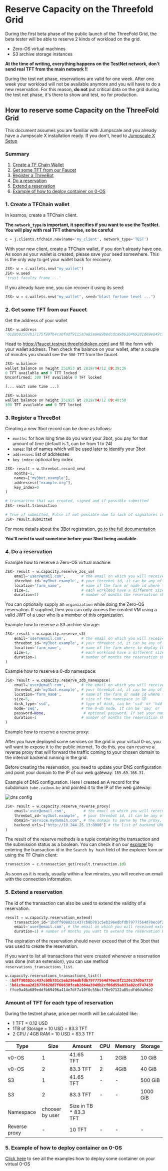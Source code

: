 # Reserve Capacity on the Threefold Grid

During the first beta phase of the public launch of the ThreeFold Grid, the beta tester will be able to reserve 2 kinds of workload on the grid.

- Zero-OS virtual machines
- S3 archive storage instances

**At the time of writing, everything happens on the TestNet network, don't send real TFT from the main network !!**

During the test net phase, reservations are valid for one week.
After one week your workload will not be available anymore and you will have to do a new reservation.
For this reason, **do not** put critical data on the grid during the test net phase, it's there to show and test, no for production.

## How to reserve some Capacity on the ThreeFold Grid

This document assumes you are familiar with Jumpscale and you already have
a Jumpscale X installation ready. If you don't, head to [Jumpscale X Setup](https://github.com/threefoldtech/jumpscaleX/blob/master/docs/Installation/get_started.md)

### Summary

1. [Create a TF Chain Wallet](#1-create-a-tfchain-wallet)
2. [Get some TFT from our Faucet](#2-get-some-tft-from-our-faucet)
3. [Register a ThreeBot](#3-register-a-threebot)
4. [Do a reservation](#4-do-a-reservation)
5. [Extend a reservation](#5-extend-a-reservation)
6. [Example of how to deploy container on 0-OS](#6-example-of-how-to-deploy-container-on-0-os)

### 1. Create a TFChain wallet

In kosmos, create a TFChain client.

**The `network_type` is important, it specifies if you want to use the TestNet.**
**You will play with real TFT otherwise, so be careful**

```python
c = j.clients.tfchain.new(name='my_client', network_type='TEST')
```

With your new client, create a TFChain wallet, if you don't already have one.
As soon as your wallet is created, please save your seed somewhere. This is the only way to get your
wallet back for recovery.

```python
JSX> w = c.wallets.new("my_wallet")
JSX> w.seed
'trust faculty frame ...'
```

If you already have one, you can recover it using its seed:

```python
JSX> w = c.wallets.new("my_wallet", seed="blast fortune level ...")
```

### 2. Get some TFT from our Faucet

Get the address of your wallet

```python
JSX> w.address
'0128b01507b17175f99fb4ca0fadf9115a3e85aae89b8dcdca9b610469281de9e849cf16c9afcdroot'
```

Head to https://faucet.testnet.threefoldtoken.com/ and fill the form with your wallet address.
Then check the balance on your wallet, after a couple of minutes you should see the `300 TFT` from the faucet.

```python
JSX> w.balance
wallet balance on height 251953 at 2019/04/12 09:39:36
0 TFT available and 0 TFT locked
Unconfirmed: 300 TFT available 0 TFT locked

[... wait some time ...]

JSX> w.balance
wallet balance on height 251955 at 2019/04/12 09:40:50
300 TFT available and 0 TFT locked
```

### 3. Register a ThreeBot

Creating a new 3bot record can be done as follows:

- `months`: for how long time do you want your 3bot, you pay for that amount of time (default is 1, can be from 1 to 24)
- `names`: list of names which will be used later to identify your 3bot
- `addresses`: list of addresses
- `key_index`: optional key index

```python
JSX> result = w.threebot.record_new(
    months=1,
    names=["my3bot.example"],
    addresses=["example.org"],
    key_index=0
)

# transaction that was created, signed and if possible submitted
JSX> result.transaction

# True if submitted, False if not possible due to lack of signatures in MultiSig Coin Inputs
JSX> result.submitted
```

For more details about the 3Bot registration, [go to the full documentation](https://github.com/threefoldtech/jumpscaleX/blob/development/Jumpscale/clients/blockchain/tfchain/README.md#create-and-manage-3bot-records)

**You'll need to wait sometime before your 3bot being available.**

### 4. Do a reservation

Example how to reserve a Zero-OS virtual machine:

```python
JSX> result = w.capacity.reserve_zos_vm(
    email='user@email.com',       # the email on which you will received the connection information
    threebot_id='my3bot.example', # your threebot id, it can be any of the names you gave to your 3bot
    location='farm_name',         # name of the farm or node id where to deploy the workload
    size=1,                       # each workload have a different size available
    duration=1)                   # number of months the reservation should be valid for
```

You can optionally supply an `organization` while doing the Zero-OS reservation. If supplied, then you can only access the created VM using a valid JWT of a user who is a member of this organization.


Example how to reserve a S3 archive storage:

```python
JSX> result = w.capacity.reserve_s3(
    email='user@email.com',       # the email on which you will received the connection information
    threebot_id='my3bot.example', # your threebot id, it can be any of the names you gave to your 3bot
    location='farm_name',         # name of the farm where to deploy the workload
    size=1,                       # each workload have a different size available
    duration=1                    # number of months the reservation should be valid for
)
```

Example how to reserve a 0-db namespace:

```python
JSX> result = w.capacity.reserve_zdb_namespace(
    email='user@email.com',       # the email on which you will received the connection information
    threebot_id='my3bot.example', # your threebot id, it can be any of the names you gave to your 3bot
    location='farm_name',         # name of the farm or node id where to deploy the workload
    size=5,                       # size of the namespace in GB
    disk_type='ssd',              # type of disk, can be 'ssd' or 'hdd'
    mode='seq',                   # the 0-db mode. It can be 'seq' or 'user', to know more about 0-db mode: https://github.com/threefoldtech/0-db#running-modes
    password=None,                 # optional password. If set your namespace will be require authentication
    duration=1                    # number of months the reservation should be valid for
)
```

Example how to reserve a reverse proxy:

After you have deployed some services on the grid in your virtual 0-os, you will want to expose it to the public internet.
To do this, you can reserve a reverse proxy that will forward the traffic coming to your chosen domain to the internal backend running in the grid.

Before creating the reservation, you need to update your DNS configuration and point your domain to the IP of our web gateway: `185.69.166.31`.

Example of DNS configuration. Here I created an A record for the subdomain `tube.zaibon.be` and pointed it to the IP of the web gateway:


![dns config](dns_config.png)

```python
JSX> result = w.capacity.reserve_reverse_proxy(
    email='user@email.com',        # the email on which you will received the connection information
    threebot_id='my3bot.example',  # your threebot id, it can be any of the names you gave to your 3bot
    domain="service.mydomain.com", # the domain to serve by the proxy, this domain needs to point public ip
    backend_urls=["http://10.244.25.13:8080"] # the list of backend URL of your service
)
```

The result of the reserve methods is a tuple containing the transaction and the submission status as a boolean.
You can check it on our [explorer](https://explorer.testnet.threefoldtoken.com/) by entering the transaction id in the `Search by hash` field of the explorer form or using the TF Chain client:

```python
transaction = c.transaction_get(result.transaction.id)
```

As soon as it is ready, usually within a few minutes, you will receive an email with the connection information.

### 5. Extend a reservation

The id of the transaction can also be used to extend the validity of a reservation.

```python
result = w.capacity.reservation_extend(
    transaction_id="1bdff90882cc437cb8b781c5eb296edbfdb79777564d70ec8f2120c37d8a7737", # the id of the transaction that was created as a result of the initial reservation (result.transaction.id in the section above)
    email='user@email.com', # the email on which you will received extension confirmation
    duration=1) # number of months you want to extend the reservation by.
```

The expiration of the reservation should never exceed that of the 3bot that was used to create the reservation.

If you want to list all transactions that were created whenever a reservation was done (not an extension), you can use method `reservations_transactions_list`.

```python
w.capacity.reservations_transactions_list()
- 1bdff90882cc437cb8b781c5eb296edbfdb79777564d70ec8f2120c37d8a7737
- 5b61c9eaa2d28778620d7f60630fceb2884a3948b2cf06d59a033a02cd747439
- ffce9a46a689eddfb69496a414e7df7a10f0c55bcf78e97122a85cdfd6da56e2
```

### Amount of TFT for each type of reservation

During the testnet phase, price per month will be calculated like:

- 1 TFT = 0.12 USD
- 1TB of Storage = 10 USD = 83.3 TFT
- 2 CPU / 4GB RAM = 10 USD = 83.3 TFT

| Type      | Size | Amount    | CPU | Memory | Storage   |
| --------- | ---- | --------- | --- | ------ | --------- |
| v0-OS        | 1    | 41.65 TFT | 1   | 2GiB   | 10 GiB    |
| v0-OS        | 2    | 83.3 TFT  | 2   | 4GiB   | 40 GiB    |
| S3           | 1    | 41.65 TFT | -   |   -    | 500 GiB   |
| S3           | 2    | 83.3 TFT  | -   |   -    | 1000 GiB  |
| Namespace    | chooser by user | Size in TB * 83.3 TFT
| Reverse proxy| -    | 10 TFT   | -   | -      | -       |

### 5. Example of how to deploy container on 0-OS

[Click here](examples) to see all the examples how to deploy some container on your virtual 0-OS
